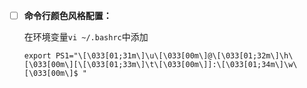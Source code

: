 - [ ] **命令行颜色风格配置：**

  在环境变量`vi ~/.bashrc`中添加
  
  ```
  export PS1="\[\033[01;31m\]\u\[\033[00m\]@\[\033[01;32m\]\h\[\033[00m\][\[\033[01;33m\]\t\[\033[00m\]]:\[\033[01;34m\]\w\[\033[00m\]$ "
  ```
